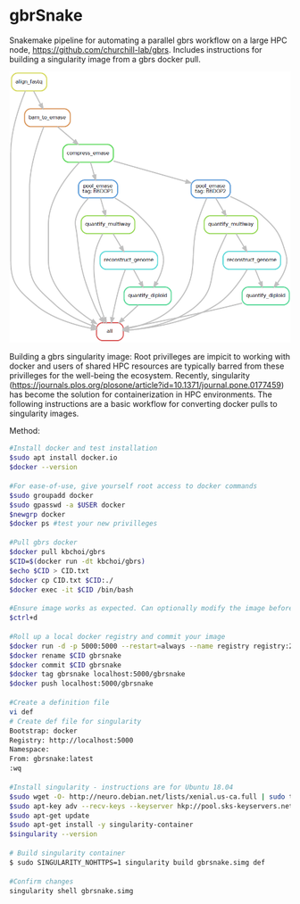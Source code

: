 # gbrSnake
Snakemake pipeline for automating a parallel gbrs workflow on a large HPC node, https://github.com/churchill-lab/gbrs. 
Includes instructions for building a singularity image from a gbrs docker pull. 

![gbrSnake Sample DAG](https://github.com/exsquire/gbrSnake/blob/master/img/gbrSnake.PNG)

Building a gbrs singularity image:
Root privilleges are impicit to working with docker and users of shared HPC resources are typically barred from these privilleges for the well-being the ecosystem. Recently, singularity (https://journals.plos.org/plosone/article?id=10.1371/journal.pone.0177459) has become the solution for containerization in HPC environments. The following instructions are a basic workflow for converting docker pulls to singularity images. 

Method:
```bash
#Install docker and test installation
$sudo apt install docker.io
$docker --version

#For ease-of-use, give yourself root access to docker commands
$sudo groupadd docker
$sudo gpasswd -a $USER docker
$newgrp docker
$docker ps #test your new privilleges

#Pull gbrs docker
$docker pull kbchoi/gbrs
$CID=$(docker run -dt kbchoi/gbrs)
$echo $CID > CID.txt
$docker cp CID.txt $CID:./
$docker exec -it $CID /bin/bash

#Ensure image works as expected. Can optionally modify the image before committing it, but beware of what you might break in the process
$ctrl+d

#Roll up a local docker registry and commit your image
$docker run -d -p 5000:5000 --restart=always --name registry registry:2
$docker rename $CID gbrsnake
$docker commit $CID gbrsnake
$docker tag gbrsnake localhost:5000/gbrsnake
$docker push localhost:5000/gbrsnake

#Create a definition file
vi def
# Create def file for singularity
Bootstrap: docker
Registry: http://localhost:5000
Namespace:
From: gbrsnake:latest
:wq

#Install singularity - instructions are for Ubuntu 18.04
$sudo wget -O- http://neuro.debian.net/lists/xenial.us-ca.full | sudo tee /etc/apt/sources.list.d/neurodebian.sources.list
$sudo apt-key adv --recv-keys --keyserver hkp://pool.sks-keyservers.net:80 0xA5D32F012649A5A9
$sudo apt-get update
$sudo apt-get install -y singularity-container
$singularity --version

# Build singularity container
$ sudo SINGULARITY_NOHTTPS=1 singularity build gbrsnake.simg def

#Confirm changes 
singularity shell gbrsnake.simg

```

